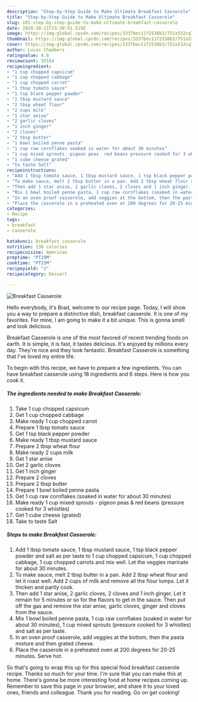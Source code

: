 ```yaml
---
description: "Step-by-Step Guide to Make Ultimate Breakfast Casserole"
title: "Step-by-Step Guide to Make Ultimate Breakfast Casserole"
slug: 101-step-by-step-guide-to-make-ultimate-breakfast-casserole
date: 2020-10-11T13:30:51.519Z
image: https://img-global.cpcdn.com/recipes/3337bec11f2538b3/751x532cq70/breakfast-casserole-recipe-main-photo.jpg
thumbnail: https://img-global.cpcdn.com/recipes/3337bec11f2538b3/751x532cq70/breakfast-casserole-recipe-main-photo.jpg
cover: https://img-global.cpcdn.com/recipes/3337bec11f2538b3/751x532cq70/breakfast-casserole-recipe-main-photo.jpg
author: Lucas Chambers
ratingvalue: 4.8
reviewcount: 35554
recipeingredient:
- "1 cup chopped capsicum"
- "1 cup chopped cabbage"
- "1 cup chopped carrot"
- "1 tbsp tomato sauce"
- "1 tsp black pepper powder"
- "1 tbsp mustard sauce"
- "2 tbsp wheat flour"
- "2 cups milk"
- "1 star anise"
- "2 garlic cloves"
- "1 inch ginger"
- "2 cloves"
- "2 tbsp butter"
- "1 bowl boiled penne pasta"
- "1 cup raw cornflakes soaked in water for about 30 minutes"
- "1 cup mixed sprouts  pigeon peas  red beans pressure cooked for 3 whistles"
- "1 cube cheese grated"
- "to taste Salt"
recipeinstructions:
- "Add 1 tbsp tomato sauce, 1 tbsp mustard sauce, 1 tsp black pepper powder and salt as per taste to 1 cup chopped capsicum, 1 cup chopped cabbage, 1 cup chopped carrots and mix well. Let the veggies marinate for about 30 minutes."
- "To make sauce, melt 2 tbsp butter in a pan. Add 2 tbsp wheat flour and let it roast well. Add 2 cups of milk and remove all the flour lumps. Let it thicken and partly cook."
- "Then add 1 star anise, 2 garlic cloves, 2 cloves and 1 inch ginger. Let it remain for 5 minutes or so for the flavors to get in the sauce. Then put off the gas and remove the star anise, garlic cloves, ginger and cloves from the sauce."
- "Mix 1 bowl boiled penne pasta, 1 cup raw cornflakes (soaked in water for about 30 minutes), 1 cup mixed sprouts (pressure cooked for 3 whistles) and salt as per taste."
- "In an oven proof casserole, add veggies at the bottom, then the pasta mixture and then grated cheese."
- "Place the casserole in a preheated oven at 200 degrees for 20-25 minutes. Serve hot."
categories:
- Recipe
tags:
- breakfast
- casserole

katakunci: breakfast casserole 
nutrition: 138 calories
recipecuisine: American
preptime: "PT29M"
cooktime: "PT33M"
recipeyield: "2"
recipecategory: Dessert

---
```



![Breakfast Casserole](https://img-global.cpcdn.com/recipes/3337bec11f2538b3/751x532cq70/breakfast-casserole-recipe-main-photo.jpg)

Hello everybody, it's Brad, welcome to our recipe page. Today, I will show you a way to prepare a distinctive dish, breakfast casserole. It is one of my favorites. For mine, I am going to make it a bit unique. This is gonna smell and look delicious.



Breakfast Casserole is one of the most favored of recent trending foods on earth. It is simple, it is fast, it tastes delicious. It's enjoyed by millions every day. They're nice and they look fantastic. Breakfast Casserole is something that I've loved my entire life.


To begin with this recipe, we have to prepare a few ingredients. You can have breakfast casserole using 18 ingredients and 6 steps. Here is how you cook it.

<!--inarticleads1-->

##### The ingredients needed to make Breakfast Casserole:

1. Take 1 cup chopped capsicum
1. Get 1 cup chopped cabbage
1. Make ready 1 cup chopped carrot
1. Prepare 1 tbsp tomato sauce
1. Get 1 tsp black pepper powder
1. Make ready 1 tbsp mustard sauce
1. Prepare 2 tbsp wheat flour
1. Make ready 2 cups milk
1. Get 1 star anise
1. Get 2 garlic cloves
1. Get 1 inch ginger
1. Prepare 2 cloves
1. Prepare 2 tbsp butter
1. Prepare 1 bowl boiled penne pasta
1. Get 1 cup raw cornflakes (soaked in water for about 30 minutes)
1. Make ready 1 cup mixed sprouts - pigeon peas &amp; red beans (pressure cooked for 3 whistles)
1. Get 1 cube cheese (grated)
1. Take to taste Salt




<!--inarticleads2-->

##### Steps to make Breakfast Casserole:

1. Add 1 tbsp tomato sauce, 1 tbsp mustard sauce, 1 tsp black pepper powder and salt as per taste to 1 cup chopped capsicum, 1 cup chopped cabbage, 1 cup chopped carrots and mix well. Let the veggies marinate for about 30 minutes.
1. To make sauce, melt 2 tbsp butter in a pan. Add 2 tbsp wheat flour and let it roast well. Add 2 cups of milk and remove all the flour lumps. Let it thicken and partly cook.
1. Then add 1 star anise, 2 garlic cloves, 2 cloves and 1 inch ginger. Let it remain for 5 minutes or so for the flavors to get in the sauce. Then put off the gas and remove the star anise, garlic cloves, ginger and cloves from the sauce.
1. Mix 1 bowl boiled penne pasta, 1 cup raw cornflakes (soaked in water for about 30 minutes), 1 cup mixed sprouts (pressure cooked for 3 whistles) and salt as per taste.
1. In an oven proof casserole, add veggies at the bottom, then the pasta mixture and then grated cheese.
1. Place the casserole in a preheated oven at 200 degrees for 20-25 minutes. Serve hot.




So that's going to wrap this up for this special food breakfast casserole recipe. Thanks so much for your time. I'm sure that you can make this at home. There's gonna be more interesting food at home recipes coming up. Remember to save this page in your browser, and share it to your loved ones, friends and colleague. Thank you for reading. Go on get cooking!
